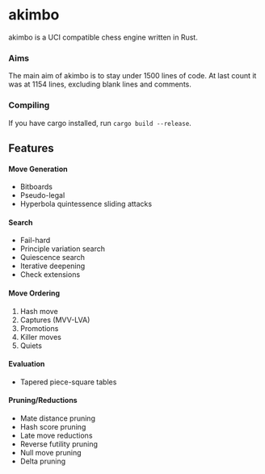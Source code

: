 # akimbo

akimbo is a UCI compatible chess engine written in Rust.

### Aims
The main aim of akimbo is to stay under 1500 lines of code.
At last count it was at 1154 lines, excluding blank lines and comments.

### Compiling
If you have cargo installed, run `cargo build --release`.

## Features

#### Move Generation
- Bitboards
- Pseudo-legal
- Hyperbola quintessence sliding attacks

#### Search
- Fail-hard
- Principle variation search
- Quiescence search
- Iterative deepening
- Check extensions

#### Move Ordering
1. Hash move
2. Captures (MVV-LVA)
3. Promotions
4. Killer moves
5. Quiets

#### Evaluation
- Tapered piece-square tables

#### Pruning/Reductions
- Mate distance pruning
- Hash score pruning
- Late move reductions
- Reverse futility pruning
- Null move pruning
- Delta pruning

